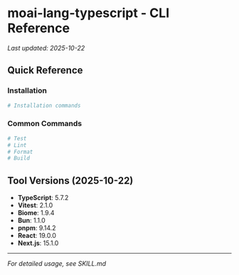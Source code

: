 # moai-lang-typescript - CLI Reference

_Last updated: 2025-10-22_

## Quick Reference

### Installation

```bash
# Installation commands
```

### Common Commands

```bash
# Test
# Lint
# Format
# Build
```

## Tool Versions (2025-10-22)

- **TypeScript**: 5.7.2
- **Vitest**: 2.1.0
- **Biome**: 1.9.4
- **Bun**: 1.1.0
- **pnpm**: 9.14.2
- **React**: 19.0.0
- **Next.js**: 15.1.0

---

_For detailed usage, see SKILL.md_
